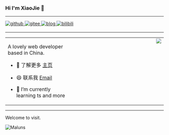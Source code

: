 ### Hi I'm XiaoJie 👋

----

<a href="https://github.com/jiege6919" target="_blank">
  <img src=https://img.shields.io/badge/github-%2324292e.svg?&style=for-the-badge&logo=github&logoColor=white alt=github style="margin-bottom: 5px;" />
</a>
<a href="https://gitee.com/xiaojie4348" target="_blank">
  <img src=https://img.shields.io/badge/gitee-C71D23.svg?&style=for-the-badge&logo=gitee&logoColor=white alt=gitee style="margin-bottom: 5px;" />
</a>
<a href="https://www.yangjie.site/record" target="_blank">
 <img src=https://img.shields.io/badge/bolg-8188f9?style=for-the-badge&logoColor=white&logo=HTML5 alt=blog style="margin-bottom: 5px;" />
</a>
<a href="https://space.bilibili.com/646325099" target="_blank">
 <img src=https://img.shields.io/badge/bilibili-00a1d6?style=for-the-badge&logo=bilibili&logoColor=white alt=bilibili style="margin-bottom: 5px;" />
</a>

----
 
<table>
  <tr>
    <td valign="top" width="40%">
      
A lovely web developer based in China.
- 💬 了解更多 [主页](https://www.yangjie.site/)
- 😄 联系我 [Email](mailto:ok@yangjie.site)
- 🌱 I’m currently learning ts and more
      
    </td>
    <td valign="top">
      <div align="center">
        <img align="right" src="https://github-readme-stats.vercel.app/api?username=jiege6919&show_icons=true&count_private=true&hide=prs&theme=material-palenight&hide_border=true"/>
      </div>  
    </td>
  </tr>
</table>  

----
 
Welcome to visit.

<img src="https://count.getloli.com/get/@Maluns?theme=rule34" alt="Maluns" />
